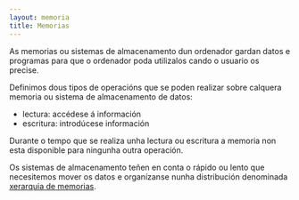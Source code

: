 ```yaml
---
layout: memoria
title: Memorias
---
```



As memorias ou sistemas de almacenamento dun ordenador gardan  datos e programas para que o ordenador poda utilizalos cando o usuario os precise.

Definimos dous tipos de operacións que se poden realizar sobre calquera memoria ou sistema de almacenamento de datos:

* lectura: accédese á información
* escritura: introdúcese información

Durante o tempo que se realiza unha lectura ou escritura a memoria non esta disponible para ningunha outra operación.

Os sistemas de almacenamento teñen en conta o rápido ou lento que necesitemos mover os datos e organízanse nunha distribución denominada [xerarquia de memorias]({{site.url}}/memoria/07xerarquiaMemoria).
